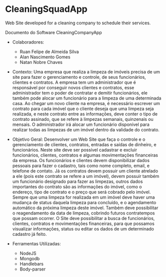 # CleaningSquadApp
Web Site developed for a cleaning company to schedule their services.

Documento do Software CleaningCompanyApp

- Colaboradores:
  - Ruan Felipe de Almeida Silva
  - Alan Nascimento Gomes
  - Natan Nobre Chaves

- Contexto:
Uma empresa que realiza a limpeza de imóveis precisa de um site para fazer o gerenciamento e controle, de seus funcionários, clientes e contratos. A empresa tem um administrador que é responsável por conseguir novos clientes e contratos, esse administrador tem o poder de contratar e demitir funcionários, ele também pode alocar um funcionário para a limpeza de uma determinada casa.
Ao chegar um novo cliente na empresa, é necessário escrever um contrato para cada imóvel que o cliente deseja que uma limpeza seja realizada, e neste contrato entre as informações, deve conter o tipo de contrato assinado, que se refere à limpezas semanais, quinzenais ou mensais. O administrador irá alocar um funcionário disponível para realizar todas as limpezas de um imóvel dentro da validade do contrato.

- Objetivo Geral:
Desenvolver um Web Site que faça o controle e o gerenciamento de clientes, contratos, entradas e saídas de dinheiro, e funcionários. Neste site deve ser possível cadastrar e excluir funcionários, clientes, contratos e algumas movimentações financeiras da empresa. Os funcionários e clientes devem disponibilizar dados pessoais para fazer o cadastro, tais como nome completo, email, e telefone de contato. Já os contratos devem possuir um cliente atrelado a ele (pois este contrato se refere a um imóvel), devem possuir também um funcionário designado para fazer as limpezas, outros dados importantes do contrato são as informações do imóvel, como o endereço, tipo de contrato e o preço que será cobrado pelo imóvel.
Sempre que uma limpeza for realizada em um imóvel deve haver uma mudança de status daquela limpeza para concluído, e o agendamento automático da próxima limpeza deste imóvel. Também deve possibilitar o reagendamento da data de limpeza, cobrindo futuros contratempos que possam ocorrer. O Site deve possibilitar a busca de funcionários, clientes, contratos e movimentações financeiras, para que possamos visualizar informações, status ou editar os dados de um determinado cadastro já feito.

- Ferramentas Utilizadas:
  - NodeJS
  - Mongodb
  - Handlebars
  - Body-parser

